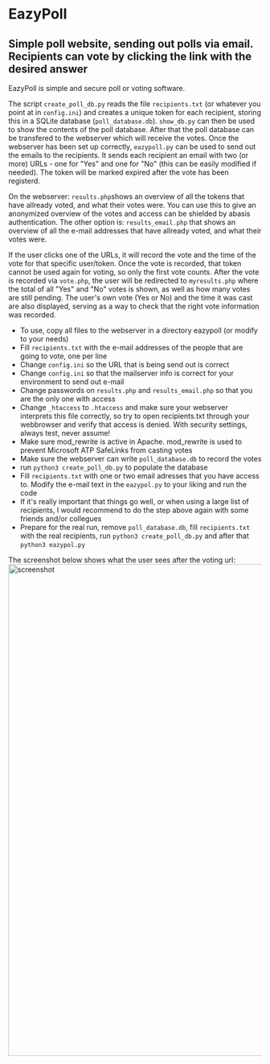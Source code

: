 # EazyPoll


## Simple poll website, sending out polls via email. Recipients can vote by clicking the link with the desired answer

EazyPoll is simple and secure poll or voting software.

The script ```create_poll_db.py``` reads the file ```recipients.txt``` (or whatever you point at in ```config.ini```) and creates a unique token for each recipient, storing this in a SQLite database (```poll_database.db```).  ```show_db.py``` can then be used to show the contents of the poll database. After that the poll database can be transfered to the webserver which will receive the votes. Once the webserver has been set up correctly, ```eazypoll.py``` can be used to send out the emails to the recipients.  It sends each recipient an email with two (or more) URLs - one for "Yes" and one for "No" (this can be easily modified if needed). The token will be marked expired after the vote has been registerd.

On the webserver:
```results.php```shows an overview of all the tokens that have allready voted, and what their votes were. You can use this to give an anonymized overview of the votes and access can be shielded by abasis authentication. The other option is: ```results_email.php``` that shows an overview of all the e-mail addresses that have allready voted, and what their votes were.

If the user clicks one of the URLs, it will record the vote and the time of the vote for that specific user/token. Once the vote is recorded, that token cannot be used again for voting, so only the first vote counts. After the vote is recorded via ```vote.php```, the user will be redirected to ```myresults.php``` where the total of all "Yes" and "No" votes is shown, as well as how many votes are still pending. The user's own vote (Yes or No) and the time it was cast are also displayed, serving as a way to check that the right vote information was recorded.
- To use, copy all files to the webserver in a directory eazypoll (or modify to your needs)
- Fill ```recipients.txt``` with the e-mail addresses of the people that are going to vote, one per line
- Change ```config.ini``` so the URL that is being send out is correct
- Change ```config.ini``` so that the mailserver info is correct for your environment to send out e-mail
- Change passwords on ```results.php``` and ```results_email.php``` so that you are the only one with access
- Change ```_htaccess``` to ```.htaccess``` and make sure your webserver interprets this file correctly, so try to open recipients.txt through your webbrowser and verify that access is denied. With security settings, always test, never assume!
- Make sure mod_rewrite is active in Apache. mod_rewrite is used to prevent Microsoft ATP SafeLinks from casting votes
- Make sure the webserver can write ```poll_database.db``` to record the votes
- run ```python3 create_poll_db.py``` to populate the database
- Fill ```recipients.txt``` with one or two email adresses that you have access to. Modify the e-mail text in the ```eazypol.py``` to your liking and run the code
- If it's really important that things go well, or when using a large list of recipients, I would recommend to do the step above again with some friends and/or collegues
- Prepare for the real run, remove ```poll_database.db```, fill ```recipients.txt```  with the real recipients, run ```python3 create_poll_db.py``` and after that ```python3 eazypol.py```

The screenshot below shows what the user sees after the voting url:
<img width="977" alt="screenshot" src="https://github.com/user-attachments/assets/066849ab-3df5-4b7e-ab07-5a8ab8988aff">
